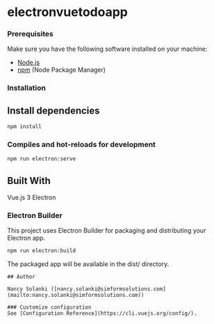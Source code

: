 # electronvuetodoapp

### Prerequisites
Make sure you have the following software installed on your machine:

- [Node.js](https://nodejs.org/)
- [npm](https://www.npmjs.com/) (Node Package Manager)

### Installation

## Install dependencies
```bash
npm install
```

### Compiles and hot-reloads for development
```bash
npm run electron:serve
```
## Built With
Vue.js 3
Electron

### Electron Builder
This project uses Electron Builder for packaging and distributing your Electron app.

```bash
npm run electron:build

```
The packaged app will be available in the dist/ directory.
```
## Author

Nancy Solanki ([nancy.solanki@simformsolutions.com](mailto:nancy.solanki@simformsolutions.com))

### Customize configuration
See [Configuration Reference](https://cli.vuejs.org/config/).
